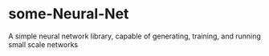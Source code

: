 # some-Neural-Net
A simple neural network library, capable of generating, training, and running small scale networks
